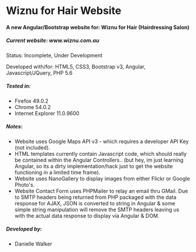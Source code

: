 <p align="center">
<h1><b>Wiznu for Hair Website</b></h1>
<h4><b>A new Angular/Bootstrap website for: Wiznu for Hair (Hairdressing Salon)</b></h4>
<h5>Current website: www.wiznu.com.au </h5>

Status: Incomplete, Under Development

Developed with/for: HTML5, CSS3, Bootstrap v3, Angular, Javascript/JQuery, PHP 5.6

##### Tested in:
- Firefox 49.0.2
- Chrome 54.0.2
- Internet Explorer 11.0.9600

##### Notes:
- Website uses Google Maps API v3 - which requires a developer API Key (not included).
- HTML templates currently contain Javascript code, which should really be contained within the Angular Controllers.. (but hey, im just learning Angular, so its a dirty implementation/hack just to get the website functioning in a limited time frame).
- Website uses NanoGallery to display images from either Flickr or Google Photo's.
- Website Contact Form uses PHPMailer to relay an email thru GMail.  Due to SMTP headers being returned from PHP packaged with the data response for AJAX, JSON is converted to string in Angular & some simple string manipulation will remove the SMTP headers leaving us with the actual data response to display via Angular & DOM.

##### Developed by:
- Danielle Walker

